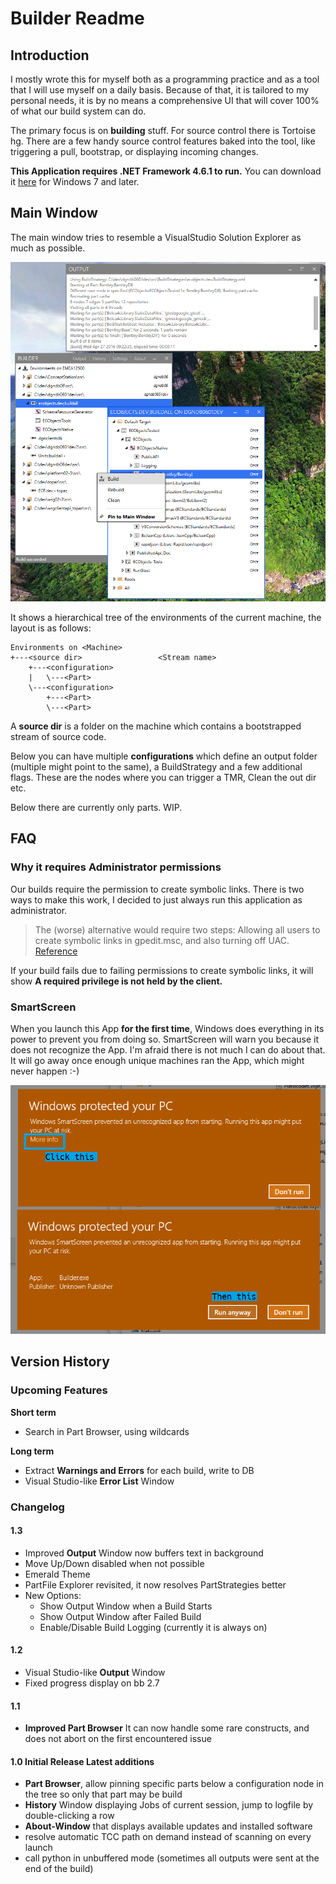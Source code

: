 Builder Readme
==============

Introduction
------------

I mostly wrote this for myself both as a programming practice and as a tool that I will use myself on a daily basis.
Because of that, it is tailored to my personal needs, it is by no means a comprehensive UI that will cover 100% of what our build system can do.

The primary focus is on **building** stuff. For source control there is Tortoise hg.
There are a few handy source control features baked into the tool, like triggering a pull, bootstrap, or displaying incoming changes.

**This Application requires .NET Framework 4.6.1 to run.** You can download it [here](https://www.microsoft.com/en-us/download/details.aspx?id=49981) for Windows 7 and later.

Main Window
-----------

The main window tries to resemble a VisualStudio Solution Explorer as much as possible.

![Image of main window](main.png)

It shows a hierarchical tree of the environments of the current machine, the layout is as follows:

    Environments on <Machine>
    +---<source dir>                 <Stream name>
        +---<configuration>
        |   \---<Part>
        \---<configuration>
            +---<Part>
            \---<Part>

A **source dir** is a folder on the machine which contains a bootstrapped stream of source code.

Below you can have multiple **configurations** which define an output folder (multiple might point to the same), a BuildStrategy and a few additional flags. These are the nodes where you can trigger a TMR, Clean the out dir etc.

Below there are currently only parts. WIP.

FAQ
---

### Why it requires Administrator permissions

Our builds require the permission to create symbolic links.
There is two ways to make this work, I decided to just always run this application as administrator.

> The (worse) alternative would require two steps: Allowing all users to create symbolic links in gpedit.msc, and also turning off UAC. [Reference](https://stackoverflow.com/questions/15320550/why-is-secreatesymboliclinkprivilege-ignored-on-windows-8)

If your build fails due to failing permissions to create symbolic links, it will show **A required privilege is not held by the client.**

### SmartScreen

When you launch this App **for the first time**, Windows does everything in its power to prevent you from doing so. SmartScreen will warn you because it does not recognize the App. I'm afraid there is not much I can do about that. It will go away once enough unique machines ran the App, which might never happen :-)

![Windows being protective](smartscreen.png)

Version History
---------------

### Upcoming Features

**Short term**

-   Search in Part Browser, using wildcards

**Long term**

-   Extract **Warnings and Errors** for each build, write to DB
-   Visual Studio-like **Error List** Window

### Changelog

#### 1.3

-   Improved **Output** Window now buffers text in background
-   Move Up/Down disabled when not possible
-   Emerald Theme
-   PartFile Explorer revisited, it now resolves PartStrategies better
-   New Options:
    -   Show Output Window when a Build Starts
    -   Show Output Window after Failed Build
    -   Enable/Disable Build Logging (currently it is always on)

#### 1.2

-   Visual Studio-like **Output** Window
-   Fixed progress display on bb 2.7

#### 1.1

-   **Improved Part Browser** It can now handle some rare constructs, and does not abort on the first encountered issue

#### 1.0 Initial Release Latest additions

-   **Part Browser**, allow pinning specific parts below a configuration node in the tree so only that part may be build
-   **History** Window displaying Jobs of current session, jump to logfile by double-clicking a row
-   **About-Window** that displays available updates and installed software
-   resolve automatic TCC path on demand instead of scanning on every launch
-   call python in unbuffered mode (sometimes all outputs were sent at the end of the build)

